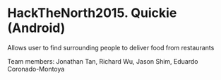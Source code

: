 # HackTheNorth2015. Quickie (Android)

Allows user to find surrounding people to deliver food from restaurants

Team members: Jonathan Tan, Richard Wu, Jason Shim, Eduardo Coronado-Montoya
